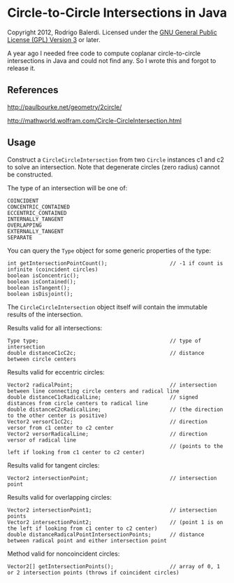 Circle-to-Circle Intersections in Java
======================================

Copyright 2012, Rodrigo Balerdi.
Licensed under the [GNU General Public License (GPL) Version 3](http://www.gnu.org/licenses/gpl-3.0-standalone.html) or later.

A year ago I needed free code to compute coplanar circle-to-circle intersections in Java and could not find any. So I wrote this and forgot to release it.

References
----------

http://paulbourke.net/geometry/2circle/

http://mathworld.wolfram.com/Circle-CircleIntersection.html

Usage
-----

Construct a `CircleCircleIntersection` from two `Circle` instances c1 and c2 to solve an intersection. Note that degenerate circles (zero radius) cannot be constructed.

The type of an intersection will be one of:

    COINCIDENT
    CONCENTRIC_CONTAINED
    ECCENTRIC_CONTAINED
    INTERNALLY_TANGENT
    OVERLAPPING
    EXTERNALLY_TANGENT
    SEPARATE

You can query the `Type` object for some generic properties of the type:

    int getIntersectionPointCount();                    // -1 if count is infinite (coincident circles)
    boolean isConcentric();
    boolean isContained();
    boolean isTangent();
    boolean isDisjoint();

The `CircleCircleIntersection` object itself will contain the immutable results of the intersection.

Results valid for all intersections:

    Type type;                                          // type of intersection
    double distanceC1cC2c;                              // distance between circle centers

Results valid for eccentric circles:

    Vector2 radicalPoint;                               // intersection between line connecting circle centers and radical line
    double distanceC1cRadicalLine;                      // signed distances from circle centers to radical line
    double distanceC2cRadicalLine;                      // (the direction to the other center is positive)
    Vector2 versorC1cC2c;                               // direction versor from c1 center to c2 center
    Vector2 versorRadicalLine;                          // direction versor of radical line
                                                        // (points to the left if looking from c1 center to c2 center)

Results valid for tangent circles:

    Vector2 intersectionPoint;                          // intersection point

Results valid for overlapping circles:

    Vector2 intersectionPoint1;                         // intersection points
    Vector2 intersectionPoint2;                         // (point 1 is on the left if looking from c1 center to c2 center)
    double distanceRadicalPointIntersectionPoints;      // distance between radical point and either intersection point

Method valid for noncoincident circles:

    Vector2[] getIntersectionPoints();                  // array of 0, 1 or 2 intersection points (throws if coincident circles)

